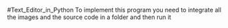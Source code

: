 #Text_Editor_in_Python
To implement this program you need to integrate all the images and the source code in a folder and then run it
